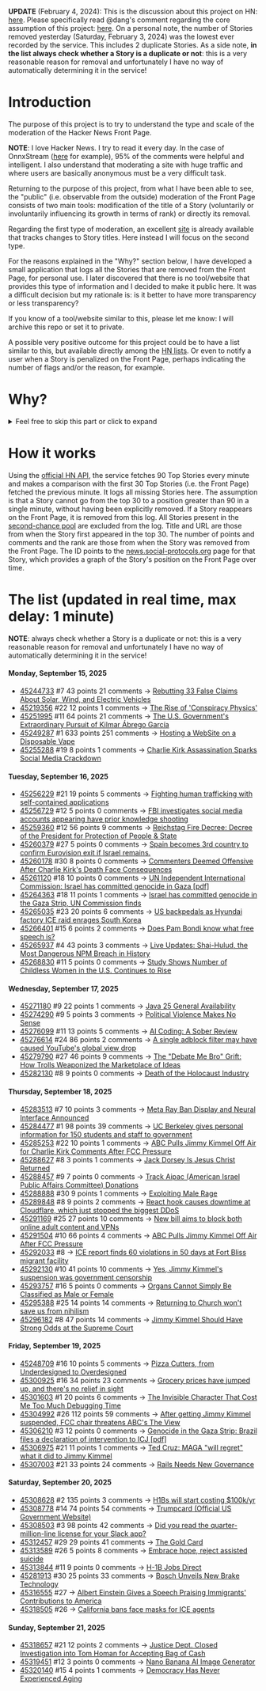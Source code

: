 **UPDATE** (February 4, 2024): This is the discussion about this project on HN: [here](https://news.ycombinator.com/item?id=39230513). Please specifically read @dang's comment regarding the core assumption of this project: [here](https://news.ycombinator.com/item?id=39231537). On a personal note, the number of Stories removed yesterday (Saturday, February 3, 2024) was the lowest ever recorded by the service. This includes 2 duplicate Stories. As a side note, **in the list always check whether a Story is a duplicate or not**: this is a very reasonable reason for removal and unfortunately I have no way of automatically determining it in the service!

# Introduction

The purpose of this project is to try to understand the type and scale of the moderation of the Hacker News Front Page.

**NOTE**: I love Hacker News. I try to read it every day. In the case of OnnxStream ([here](https://news.ycombinator.com/item?id=37752632) for example), 95% of the comments were helpful and intelligent. I also understand that moderating a site with huge traffic and where users are basically anonymous must be a very difficult task.

Returning to the purpose of this project, from what I have been able to see, the "public" (i.e. observable from the outside) moderation of the Front Page consists of two main tools: modification of the title of a Story (voluntarily or involuntarily influencing its growth in terms of rank) or directly its removal.

Regarding the first type of moderation, an excellent [site](https://hackernewstitles.netlify.app/) is already available that tracks changes to Story titles. Here instead I will focus on the second type.

For the reasons explained in the "Why?" section below, I have developed a small application that logs all the Stories that are removed from the Front Page, for personal use. I later discovered that there is no tool/website that provides this type of information and I decided to make it public here. It was a difficult decision but my rationale is: is it better to have more transparency or less transparency?

If you know of a tool/website similar to this, please let me know: I will archive this repo or set it to private.

A possible very positive outcome for this project could be to have a list similar to this, but available directly among the [HN lists](https://news.ycombinator.com/lists). Or even to notify a user when a Story is penalized on the Front Page, perhaps indicating the number of flags and/or the reason, for example.

# Why?

<details>
<summary>Feel free to skip this part or click to expand</summary>

A friend of mine posted two Stories on Hacker News related to OnnxStream (31 days apart), the first related to SDXL Turbo support and the second related to TinyLlama and Mistral 7B support.

In the case of the [first](https://news.ycombinator.com/item?id=38646969), the Story was among the first on the Front Page, until its title was changed from "Stable Diffusion Turbo on a Raspberry Pi Zero 2 generates an image in 29 minutes" to "OnnxStream: Stable Diffusion XL 1.0 Base on a Raspberry Pi Zero 2". This effectively "killed" the Story. One user pointed out that the new title didn't reflect the spirit of the Story (thanks @practice9).

In the case of the [second](https://news.ycombinator.com/item?id=38991145), the Story was in third place on the Front Page, less than an hour after the submission. In this case it was simply removed from the Front Page.

Having discovered this, perplexed, I sent an email to the moderator. @dang, who was very kind and quick in his response, explained to me that the Story had been flagged by users even without being explicitly [flagged], and that he could therefore only hypothesize the causes of the flag. His hypothesis was that (some?) users might be fed up with news related to LLMs.

While I have no reason to doubt Daniel's good faith, it's hard to believe that HN users would be tired of LLM-related news.

So I decided to develop a small console application to determine the frequency of this phenomenon (actually I was also motivated by the prospect of writing some C# code, after more than 2 years of complete abstinence). I subsequently discovered that there were no tools/websites that monitored this specific phenomenon and I therefore decided to make it public here.

</details>

# How it works

Using the [official HN API](https://github.com/HackerNews/API), the service fetches 90 Top Stories every minute and makes a comparison with the first 30 Top Stories (i.e. the Front Page) fetched the previous minute. It logs all missing Stories here. The assumption is that a Story cannot go from the top 30 to a position greater than 90 in a single minute, without having been explicitly removed. If a Story reappears on the Front Page, it is removed from this log. All Stories present in the [second-chance pool](https://news.ycombinator.com/pool) are excluded from the log. Title and URL are those from when the Story first appeared in the top 30. The number of points and comments and the rank are those from when the Story was removed from the Front Page. The ID points to the [news.social-protocols.org](https://news.social-protocols.org) page for that Story, which provides a graph of the Story's position on the Front Page over time.

# The list (updated in real time, max delay: 1 minute)

**NOTE**: always check whether a Story is a duplicate or not: this is a very reasonable reason for removal and unfortunately I have no way of automatically determining it in the service!

#### **Monday, September 15, 2025**
<!-- HN:45244733:start -->
* [45244733](https://news.social-protocols.org/stats?id=45244733) #7 43 points 21 comments -> [Rebutting 33 False Claims About Solar, Wind, and Electric Vehicles](https://scholarship.law.columbia.edu/cgi/viewcontent.cgi?article=1218&context=sabin_climate_change)<!-- HN:45244733:end --><!-- HN:45219356:start -->
* [45219356](https://news.social-protocols.org/stats?id=45219356) #22 12 points 1 comments -> [The Rise of 'Conspiracy Physics'](https://www.wsj.com/science/physics/the-rise-of-conspiracy-physics-dd79fe36)<!-- HN:45219356:end --><!-- HN:45251995:start -->
* [45251995](https://news.social-protocols.org/stats?id=45251995) #11 64 points 21 comments -> [The U.S. Government's Extraordinary Pursuit of Kilmar Ábrego García](https://www.newyorker.com/news/the-lede/the-us-governments-extraordinary-pursuit-of-kilmar-abrego-garcia)<!-- HN:45251995:end --><!-- HN:45249287:start -->
* [45249287](https://news.social-protocols.org/stats?id=45249287) #1 633 points 251 comments -> [Hosting a WebSite on a Disposable Vape](https://bogdanthegeek.github.io/blog/projects/vapeserver/)<!-- HN:45249287:end --><!-- HN:45255288:start -->
* [45255288](https://news.social-protocols.org/stats?id=45255288) #19 8 points 1 comments -> [Charlie Kirk Assassination Sparks Social Media Crackdown](https://www.kenklippenstein.com/p/charlie-kirk-assassination-sparks)<!-- HN:45255288:end -->
#### **Tuesday, September 16, 2025**
<!-- HN:45256229:start -->
* [45256229](https://news.social-protocols.org/stats?id=45256229) #21 19 points 5 comments -> [Fighting human trafficking with self-contained applications](https://lwn.net/SubscriberLink/1036916/2b10f1356b7ab0e7/)<!-- HN:45256229:end --><!-- HN:45256729:start -->
* [45256729](https://news.social-protocols.org/stats?id=45256729) #12 5 points 0 comments -> [FBI investigates social media accounts appearing have prior knowledge shooting](https://thepostmillennial.com/fbi-investigates-social-media-accounts-appearing-to-have-knowledge-of-charlie-kirk-shooting-beforehand-report)<!-- HN:45256729:end --><!-- HN:45259360:start -->
* [45259360](https://news.social-protocols.org/stats?id=45259360) #12 56 points 9 comments -> [Reichstag Fire Decree: Decree of the President for Protection of People & State](https://encyclopedia.ushmm.org/content/en/article/reichstag-fire-decree)<!-- HN:45259360:end --><!-- HN:45260379:start -->
* [45260379](https://news.social-protocols.org/stats?id=45260379) #27 5 points 0 comments -> [Spain becomes 3rd country to confirm Eurovision exit if Israel remains.](https://www.thejournal.ie/spain-becomes-first-of-eurovision-big-five-countries-to-confirm-it-will-withdraw-if-israel-remains-in-contest-6818193-Sep2025/)<!-- HN:45260379:end --><!-- HN:45260178:start -->
* [45260178](https://news.social-protocols.org/stats?id=45260178) #30 8 points 0 comments -> [Commenters Deemed Offensive After Charlie Kirk's Death Face Consequences](https://time.com/7316628/charlie-kirk-death-celebrations-social-media-consequences-fired-immigrants-deport/)<!-- HN:45260178:end --><!-- HN:45261120:start -->
* [45261120](https://news.social-protocols.org/stats?id=45261120) #18 10 points 0 comments -> [UN Independent International Commission: Israel has committed genocide in Gaza [pdf]](https://www.ohchr.org/sites/default/files/documents/hrbodies/hrcouncil/sessions-regular/session60/advance-version/a-hrc-60-crp-3.pdf)<!-- HN:45261120:end --><!-- HN:45264363:start -->
* [45264363](https://news.social-protocols.org/stats?id=45264363) #18 11 points 1 comments -> [Israel has committed genocide in the Gaza Strip, UN Commission finds](https://www.ohchr.org/en/press-releases/2025/09/israel-has-committed-genocide-gaza-strip-un-commission-finds)<!-- HN:45264363:end --><!-- HN:45265035:start -->
* [45265035](https://news.social-protocols.org/stats?id=45265035) #23 20 points 6 comments -> [US backpedals as Hyundai factory ICE raid enrages South Korea](https://www.theregister.com/2025/09/16/us_hyundai_immigration/)<!-- HN:45265035:end --><!-- HN:45266401:start -->
* [45266401](https://news.social-protocols.org/stats?id=45266401) #15 6 points 2 comments -> [Does Pam Bondi know what free speech is?](https://thespectator.com/topic/pam-bondi-know-what-free-speech/)<!-- HN:45266401:end --><!-- HN:45265937:start -->
* [45265937](https://news.social-protocols.org/stats?id=45265937) #4 43 points 3 comments -> [Live Updates: Shai-Hulud, the Most Dangerous NPM Breach in History](https://www.koi.security/blog/shai-hulud-npm-supply-chain-attack-crowdstrike-tinycolor)<!-- HN:45265937:end --><!-- HN:45268830:start -->
* [45268830](https://news.social-protocols.org/stats?id=45268830) #11 5 points 0 comments -> [Study Shows Number of Childless Women in the U.S. Continues to Rise](https://www.unh.edu/unhtoday/news/release/2025/09/15/study-shows-number-childless-women-us-continues-rise)<!-- HN:45268830:end -->
#### **Wednesday, September 17, 2025**<!-- HN:45271180:start -->
* [45271180](https://news.social-protocols.org/stats?id=45271180) #9 22 points 1 comments -> [Java 25 General Availability](https://jdk.java.net/25/)<!-- HN:45271180:end --><!-- HN:45274290:start -->
* [45274290](https://news.social-protocols.org/stats?id=45274290) #9 5 points 3 comments -> [Political Violence Makes No Sense](https://avi-loeb.medium.com/political-violence-makes-no-sense-cee20addd441)<!-- HN:45274290:end --><!-- HN:45276099:start -->
* [45276099](https://news.social-protocols.org/stats?id=45276099) #11 13 points 5 comments -> [AI Coding: A Sober Review](https://www.ubicloud.com/blog/ai-coding-a-sober-review)<!-- HN:45276099:end --><!-- HN:45276614:start -->
* [45276614](https://news.social-protocols.org/stats?id=45276614) #24 86 points 2 comments -> [A single adblock filter may have caused YouTube's global view drop](https://github.com/easylist/easylist/issues/22375)<!-- HN:45276614:end --><!-- HN:45279790:start -->
* [45279790](https://news.social-protocols.org/stats?id=45279790) #27 46 points 9 comments -> [The "Debate Me Bro" Grift: How Trolls Weaponized the Marketplace of Ideas](https://www.techdirt.com/2025/09/17/the-debate-me-bro-grift-how-trolls-weaponized-the-marketplace-of-ideas/)<!-- HN:45279790:end --><!-- HN:45282130:start -->
* [45282130](https://news.social-protocols.org/stats?id=45282130) #8 9 points 0 comments -> [Death of the Holocaust Industry](https://chrishedges.substack.com/p/death-of-the-holocaust-industry-read)<!-- HN:45282130:end -->
#### **Thursday, September 18, 2025**
<!-- HN:45283513:start -->
* [45283513](https://news.social-protocols.org/stats?id=45283513) #7 10 points 3 comments -> [Meta Ray Ban Display and Neural Interface Announced](https://about.fb.com/news/2025/09/meta-ray-ban-display-ai-glasses-emg-wristband/)<!-- HN:45283513:end --><!-- HN:45284477:start -->
* [45284477](https://news.social-protocols.org/stats?id=45284477) #1 98 points 39 comments -> [UC Berkeley gives personal information for 150 students and staff to government](https://www.dailycal.org/news/campus/uc-berkeley-turns-over-personal-information-of-more-than-150-students-and-staff-to-federal/article_a4aad3e1-bbba-42cc-92d7-a7964d9641c5.html)<!-- HN:45284477:end --><!-- HN:45285253:start -->
* [45285253](https://news.social-protocols.org/stats?id=45285253) #22 10 points 1 comments -> [ABC Pulls Jimmy Kimmel Off Air for Charlie Kirk Comments After FCC Pressure](https://www.nytimes.com/2025/09/17/business/media/abc-jimmy-kimmel.html)<!-- HN:45285253:end --><!-- HN:45288627:start -->
* [45288627](https://news.social-protocols.org/stats?id=45288627) #8 3 points 1 comments -> [Jack Dorsey Is Jesus Christ Returned](https://indignified.substack.com/p/jack-dorsey-is-jesus-christ-returned)<!-- HN:45288627:end --><!-- HN:45288457:start -->
* [45288457](https://news.social-protocols.org/stats?id=45288457) #9 7 points 0 comments -> [Track Aipac (American Israel Public Affairs Committee) Donations](https://www.trackaipac.com)<!-- HN:45288457:end --><!-- HN:45288888:start -->
* [45288888](https://news.social-protocols.org/stats?id=45288888) #30 9 points 1 comments -> [Exploiting Male Rage](https://paulkrugman.substack.com/p/exploiting-male-rage)<!-- HN:45288888:end --><!-- HN:45289848:start -->
* [45289848](https://news.social-protocols.org/stats?id=45289848) #8 9 points 2 comments -> [React hook causes downtime at Cloudflare, which just stopped the biggest DDoS](https://blog.cloudflare.com/deep-dive-into-cloudflares-sept-12-dashboard-and-api-outage/)<!-- HN:45289848:end --><!-- HN:45291169:start -->
* [45291169](https://news.social-protocols.org/stats?id=45291169) #25 27 points 10 comments -> [New bill aims to block both online adult content and VPNs](https://www.cnet.com/tech/services-and-software/new-bill-aims-to-block-both-online-adult-content-and-vpns/)<!-- HN:45291169:end --><!-- HN:45291504:start -->
* [45291504](https://news.social-protocols.org/stats?id=45291504) #10 66 points 4 comments -> [ABC Pulls Jimmy Kimmel Off Air After FCC Pressure](https://www.nytimes.com/2025/09/17/business/media/abc-jimmy-kimmel.html)<!-- HN:45291504:end --><!-- HN:45292033:start -->
* [45292033](https://news.social-protocols.org/stats?id=45292033) #8 -> [ICE report finds 60 violations in 50 days at Fort Bliss migrant facility](https://www.elpasotimes.com/story/news/immigration/2025/09/17/ice-finds-60-violations-at-fort-bliss-migrant-facility-in-texas/86199672007/)<!-- HN:45292033:end --><!-- HN:45292130:start -->
* [45292130](https://news.social-protocols.org/stats?id=45292130) #10 41 points 10 comments -> [Yes, Jimmy Kimmel's suspension was government censorship](https://www.theverge.com/policy/781148/jimmy-kimmel-charlie-kirk-monologue-brendan-carr-censorship-first-amendment)<!-- HN:45292130:end --><!-- HN:45293757:start -->
* [45293757](https://news.social-protocols.org/stats?id=45293757) #16 5 points 0 comments -> [Organs Cannot Simply Be Classified as Male or Female](https://www.mpg.de/25425064/0918-limn-the-sex-of-the-body-why-our-organs-cannot-simply-be-classified-as-male-or-female-153345-x)<!-- HN:45293757:end --><!-- HN:45295388:start -->
* [45295388](https://news.social-protocols.org/stats?id=45295388) #25 14 points 14 comments -> [Returning to Church won't save us from nihilism](https://thereader.mitpress.mit.edu/returning-to-church-wont-save-us-from-nihilism/)<!-- HN:45295388:end --><!-- HN:45296182:start -->
* [45296182](https://news.social-protocols.org/stats?id=45296182) #8 47 points 14 comments -> [Jimmy Kimmel Should Have Strong Odds at the Supreme Court](https://www.politico.com/news/magazine/2025/09/18/jimmy-kimmel-supreme-court-first-amendment-lawsuit-00570697)<!-- HN:45296182:end -->
#### **Friday, September 19, 2025**
<!-- HN:45248709:start -->
* [45248709](https://news.social-protocols.org/stats?id=45248709) #16 10 points 5 comments -> [Pizza Cutters, from Underdesigned to Overdesigned](https://www.core77.com/posts/138409/Pizza-Cutters-from-Underdesigned-to-Overdesigned)<!-- HN:45248709:end --><!-- HN:45300925:start -->
* [45300925](https://news.social-protocols.org/stats?id=45300925) #16 34 points 23 comments -> [Grocery prices have jumped up, and there's no relief in sight](https://www.npr.org/2025/09/19/nx-s1-5539547/grocery-prices-tariffs-food-inflation)<!-- HN:45300925:end --><!-- HN:45301603:start -->
* [45301603](https://news.social-protocols.org/stats?id=45301603) #1 20 points 6 comments -> [The Invisible Character That Cost Me Too Much Debugging Time](https://blog.dochia.dev/blog/the-invisible-character/)<!-- HN:45301603:end --><!-- HN:45304992:start -->
* [45304992](https://news.social-protocols.org/stats?id=45304992) #26 112 points 59 comments -> [After getting Jimmy Kimmel suspended, FCC chair threatens ABC's The View](https://arstechnica.com/tech-policy/2025/09/after-getting-jimmy-kimmel-suspended-fcc-chair-threatens-abcs-the-view/)<!-- HN:45304992:end --><!-- HN:45306210:start -->
* [45306210](https://news.social-protocols.org/stats?id=45306210) #3 12 points 0 comments -> [Genocide in the Gaza Strip: Brazil files a declaration of intervention to ICJ [pdf]](https://www.icj-cij.org/sites/default/files/case-related/192/192-20250919-pre-01-00-en.pdf)<!-- HN:45306210:end --><!-- HN:45306975:start -->
* [45306975](https://news.social-protocols.org/stats?id=45306975) #21 11 points 1 comments -> [Ted Cruz: MAGA "will regret" what it did to Jimmy Kimmel](https://www.axios.com/2025/09/19/ted-cruz-jimmy-kimmel-fcc-brendan-carr)<!-- HN:45306975:end --><!-- HN:45307003:start -->
* [45307003](https://news.social-protocols.org/stats?id=45307003) #21 33 points 24 comments -> [Rails Needs New Governance](https://davidcel.is/articles/rails-needs-new-governance)<!-- HN:45307003:end -->
#### **Saturday, September 20, 2025**
<!-- HN:45308628:start -->
* [45308628](https://news.social-protocols.org/stats?id=45308628) #2 135 points 3 comments -> [H1Bs will start costing $100k/yr](https://www.boundless.com/blog/trump-administration-to-propose-new-100000-fee-for-h-1b-visa-applications/)<!-- HN:45308628:end --><!-- HN:45308778:start -->
* [45308778](https://news.social-protocols.org/stats?id=45308778) #14 74 points 54 comments -> [Trumpcard (Official US Government Website)](https://trumpcard.gov/)<!-- HN:45308778:end --><!-- HN:45308503:start -->
* [45308503](https://news.social-protocols.org/stats?id=45308503) #3 98 points 42 comments -> [Did you read the quarter-million-line license for your Slack app?](https://mastodon.mit.edu/@Eggfreckles/114825126857396420)<!-- HN:45308503:end --><!-- HN:45312457:start -->
* [45312457](https://news.social-protocols.org/stats?id=45312457) #29 29 points 41 comments -> [The Gold Card](https://www.whitehouse.gov/presidential-actions/2025/09/the-gold-card/)<!-- HN:45312457:end --><!-- HN:45313589:start -->
* [45313589](https://news.social-protocols.org/stats?id=45313589) #26 5 points 8 comments -> [Embrace hope, reject assisted suicide](https://thecritic.co.uk/embrace-hope-reject-assisted-suicide/)<!-- HN:45313589:end --><!-- HN:45313844:start -->
* [45313844](https://news.social-protocols.org/stats?id=45313844) #11 9 points 0 comments -> [H-1B Jobs Direct](https://guestworkervisas.com/gwv/jobs_direct.php)<!-- HN:45313844:end --><!-- HN:45281913:start -->
* [45281913](https://news.social-protocols.org/stats?id=45281913) #30 25 points 33 comments -> [Bosch Unveils New Brake Technology](https://thebrakereport.com/bosch-unveils-new-brake-technology-driving-future-automation/)<!-- HN:45281913:end --><!-- HN:45316555:start -->
* [45316555](https://news.social-protocols.org/stats?id=45316555) #27 -> [Albert Einstein Gives a Speech Praising Immigrants' Contributions to America](https://www.openculture.com/2025/09/albert-einstein-gives-a-speech-praising-diversity-immigrants-contributions.html)<!-- HN:45316555:end --><!-- HN:45318505:start -->
* [45318505](https://news.social-protocols.org/stats?id=45318505) #26 -> [California bans face masks for ICE agents](https://sfstandard.com/2025/09/20/california-bans-face-masks-ice-agents/)<!-- HN:45318505:end -->
#### **Sunday, September 21, 2025**
<!-- HN:45318657:start -->
* [45318657](https://news.social-protocols.org/stats?id=45318657) #21 12 points 2 comments -> [Justice Dept. Closed Investigation into Tom Homan for Accepting Bag of Cash](https://www.nytimes.com/2025/09/20/us/politics/tom-homan-fbi-trump.html)<!-- HN:45318657:end --><!-- HN:45319451:start -->
* [45319451](https://news.social-protocols.org/stats?id=45319451) #12 3 points 0 comments -> [Nano Banana AI Image Generator](https://www.ai-nanobanana.net)<!-- HN:45319451:end --><!-- HN:45320140:start -->
* [45320140](https://news.social-protocols.org/stats?id=45320140) #15 4 points 1 comments -> [Democracy Has Never Experienced Aging](https://arxiv.org/login)<!-- HN:45320140:end -->